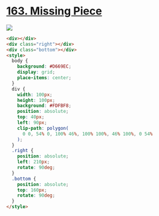 # [163. Missing Piece](https://cssbattle.dev/play/163)

![](https://cssbattle.dev/targets/163.png)

```HTML
<div></div>
<div class="right"></div>
<div class="bottom"></div>
<style>
  body {
    background: #D669EC;
    display: grid;
    place-items: center;
  }
  div {
    width: 100px;
    height: 100px;
    background: #FDFBF8;
    position: absolute;
    top: 40px;
    left: 90px;
    clip-path: polygon(
      0 0, 54% 0, 100% 46%, 100% 100%, 46% 100%, 0 54%
    );
  }
  .right {
    position: absolute;
    left: 210px;
    rotate: 90deg;
  }
  .bottom {
    position: absolute;
    top: 160px;
    rotate: 90deg;
  }
</style>
```
